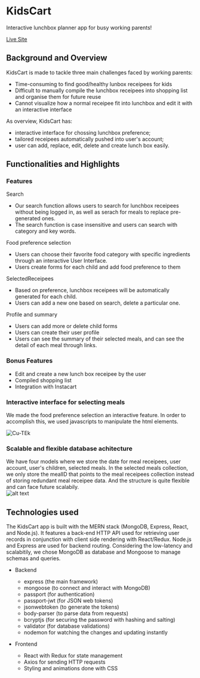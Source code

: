 # KidsCart

Interactive lunchbox planner app for busy working parents!

[Live Site](https://kidscart.herokuapp.com/)

## Background and Overview

KidsCart is made to tackle three main challenges faced by working parents:

  * Time-consuming to find good/healthy lunbox receipees for kids
  * Difficult to manually compile the lunchbox receipees into shopping list and organise them for future reuse 
  * Cannot visualize how a normal receipee fit into lunchbox and edit it with an interactive interface

As overview, KidsCart has: 

  * interactive interface for chossing lunchbox preference; 
  * tailored receipees automatically pushed into user's account; 
  * user can add, replace, edit, delete and create lunch box easily.
  
## Functionalities and Highlights 

### Features

Search
 * Our search function allows users to search for lunchbox receipees without being logged in, as well as serach for meals to replace pre-generated ones.
 * The search function is case insensitive and users can search with category and key words. 
 
Food preference selection
 * Users can choose their favorite food category with specific ingredients through an interactive User Interface.
 * Users create forms for each child and add food preference to them
 
SelectedReceipees
 * Based on preference, lunchbox receipees will be automatically generated for each child.
 * Users can add a new one based on search, delete a particular one.

Profile and summary
 * Users can add more or delete child forms
 * Users can create their user profile
 * Users can see the summary of their selected meals, and can see the detail of each meal through links.

### Bonus Features

- Edit and create a new lunch box receipee by the user
- Compiled shopping list
- Integration with Instacart

### Interactive interface for selecting meals
We made the food preference selection an interactive feature. In order to accomplish this, we used javascripts to manipulate the html elements.

![Cu-TEk](https://i.makeagif.com/media/1-26-2020/Cu-TEk.gif)

### Scalable and flexible database achitecture
We have four models where we store the date for meal receipees, user account, user's children, selected meals. In the selected meals collection, we only store the mealID that points to the meal receipees collection instead of storing redundant meal receipee data. And the structure is quite flexible and can face future scalabily.  
![alt text](https://github.com/ladydragonforever/KidsCart/blob/master/Kidscart%20architecture%20backend.png)

## Technologies used

The KidsCart app is built with the MERN stack (MongoDB, Express, React, and Node.js). It features a back-end HTTP API used for retrieving user records in conjunction with client side rendering with React/Redux. Node.js and Express are used for backend routing. Considering the low-latency and scalabitily, we chose MongoDB as database and Mongoose to manage schemas and queries.

- Backend
  * express (the main framework)
  * mongoose (to connect and interact with MongoDB)
  * passport (for authentication)
  * passport-jwt (for JSON web tokens)
  * jsonwebtoken (to generate the tokens)
  * body-parser (to parse data from requests)
  * bcryptjs (for securing the password with hashing and salting)
  * validator (for database validations)
  * nodemon for watching the changes and updating instantly
  
- Frontend
  * React with Redux for state management
  * Axios for sending HTTP requests
  * Styling and animations done with CSS
